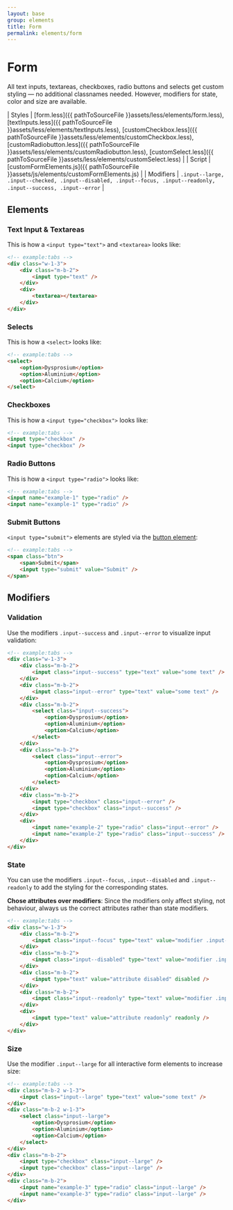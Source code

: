 ```yaml
---
layout: base
group: elements
title: Form
permalink: elements/form
---
```


# Form

All text inputs, textareas, checkboxes, radio buttons and selects get custom styling — no additional classnames needed. However, modifiers for state, color and size are available.

| Styles         | [form.less]({{ pathToSourceFile }}assets/less/elements/form.less), [textInputs.less]({{ pathToSourceFile }}assets/less/elements/textInputs.less), [customCheckbox.less]({{ pathToSourceFile }}assets/less/elements/customCheckbox.less), [customRadiobutton.less]({{ pathToSourceFile }}assets/less/elements/customRadiobutton.less), [customSelect.less]({{ pathToSourceFile }}assets/less/elements/customSelect.less) |
| Script         | [customFormElements.js]({{ pathToSourceFile }}assets/js/elements/customFormElements.js)                             |
| Modifiers      | `.input--large, .input--checked, .input--disabled, .input--focus, .input--readonly, .input--success, .input--error` |

## Elements

### Text Input & Textareas

This is how a `<input type="text">` and `<textarea>` looks like:

```html
<!-- example:tabs -->
<div class="w-1-3">
    <div class="m-b-2">
        <input type="text" />
    </div>
    <div>
        <textarea></textarea>
    </div>
</div>
```

### Selects

This is how a `<select>` looks like:

```html
<!-- example:tabs -->
<select>
    <option>Dysprosium</option>
    <option>Aluminium</option>
    <option>Calcium</option>
</select>
```

### Checkboxes

This is how a `<input type="checkbox">` looks like:

```html
<!-- example:tabs -->
<input type="checkbox" />
<input type="checkbox" />
```

### Radio Buttons

This is how a `<input type="radio">` looks like:

```html
<!-- example:tabs -->
<input name="example-1" type="radio" />
<input name="example-1" type="radio" />
```

### Submit Buttons

`<input type="submit">` elements are styled via the [button element](elements/button.html):

```html
<!-- example:tabs -->
<span class="btn">
    <span>Submit</span>
    <input type="submit" value="Submit" />
</span>
```

## Modifiers

### Validation

Use the modifiers `.input--success` and `.input--error` to visualize input validation:

```html
<!-- example:tabs -->
<div class="w-1-3">
    <div class="m-b-2">
        <input class="input--success" type="text" value="some text" />
    </div>
    <div class="m-b-2">
        <input class="input--error" type="text" value="some text" />
    </div>
    <div class="m-b-2">
        <select class="input--success">
            <option>Dysprosium</option>
            <option>Aluminium</option>
            <option>Calcium</option>
        </select>
    </div>
    <div class="m-b-2">
        <select class="input--error">
            <option>Dysprosium</option>
            <option>Aluminium</option>
            <option>Calcium</option>
        </select>
    </div>
    <div class="m-b-2">
        <input type="checkbox" class="input--error" />
        <input type="checkbox" class="input--success" />
    </div>
    <div>
        <input name="example-2" type="radio" class="input--error" />
        <input name="example-2" type="radio" class="input--success" />
    </div>
</div>
```

### State

You can use the modifiers `.input--focus`, `.input--disabled` and `.input--readonly` to add the styling for the corresponding states.

<p class="hint hint--negative"><b>Chose attributes over modifiers</b>: Since the modifiers only affect styling, not behaviour, always us the correct attributes rather than state modifiers.</p>

```html
<!-- example:tabs -->
<div class="w-1-3">
    <div class="m-b-2">
        <input class="input--focus" type="text" value="modifier .input--focus" />
    </div>
    <div class="m-b-2">
        <input class="input--disabled" type="text" value="modifier .input--disabled" />
    </div>
    <div class="m-b-2">
        <input type="text" value="attribute disabled" disabled />
    </div>
    <div class="m-b-2">
        <input class="input--readonly" type="text" value="modifier .input--readonly" />
    </div>
    <div>
        <input type="text" value="attribute readonly" readonly />
    </div>
</div>
```

### Size

Use the modifier `.input--large` for all interactive form elements to increase size:

```html
<!-- example:tabs -->
<div class="m-b-2 w-1-3">
    <input class="input--large" type="text" value="some text" />
</div>
<div class="m-b-2 w-1-3">
    <select class="input--large">
        <option>Dysprosium</option>
        <option>Aluminium</option>
        <option>Calcium</option>
    </select>
</div>
<div class="m-b-2">
    <input type="checkbox" class="input--large" />
    <input type="checkbox" class="input--large" />
</div>
<div class="m-b-2">
    <input name="example-3" type="radio" class="input--large" />
    <input name="example-3" type="radio" class="input--large" />
</div>
```